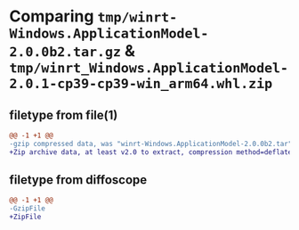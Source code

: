 # Comparing `tmp/winrt-Windows.ApplicationModel-2.0.0b2.tar.gz` & `tmp/winrt_Windows.ApplicationModel-2.0.1-cp39-cp39-win_arm64.whl.zip`

## filetype from file(1)

```diff
@@ -1 +1 @@
-gzip compressed data, was "winrt-Windows.ApplicationModel-2.0.0b2.tar", last modified: Sat Dec  2 18:19:19 2023, max compression
+Zip archive data, at least v2.0 to extract, compression method=deflate
```

## filetype from diffoscope

```diff
@@ -1 +1 @@
-GzipFile
+ZipFile
```

